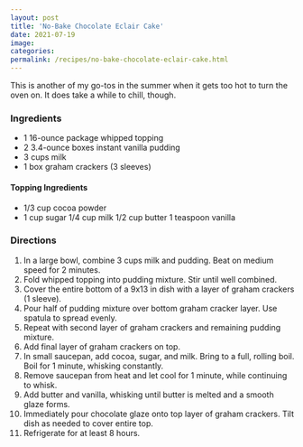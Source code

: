 ```yaml
---
layout: post
title: 'No-Bake Chocolate Eclair Cake'
date: 2021-07-19
image:
categories:
permalink: /recipes/no-bake-chocolate-eclair-cake.html
---
```


This is another of my go-tos in the summer when it gets too hot to turn the oven on. It does take a while to chill, though.

### Ingredients

- 1 16-ounce package whipped topping
- 2 3.4-ounce boxes instant vanilla pudding
- 3 cups milk
- 1 box graham crackers (3 sleeves)

#### Topping Ingredients

- 1/3 cup cocoa powder
- 1 cup sugar
1/4 cup milk
1/2 cup butter
1 teaspoon vanilla

### Directions

1. In a large bowl, combine 3 cups milk and pudding. Beat on medium speed for 2 minutes.
2. Fold whipped topping into pudding mixture. Stir until well combined.
3. Cover the entire bottom of a 9x13 in dish with a layer of graham crackers (1 sleeve).
4. Pour half of pudding mixture over bottom graham cracker layer. Use spatula to spread evenly.
5. Repeat with second layer of graham crackers and remaining pudding mixture.
6. Add final layer of graham crackers on top.
7. In small saucepan, add cocoa, sugar, and milk. Bring to a full, rolling boil. Boil for 1 minute, whisking constantly.
8. Remove saucepan from heat and let cool for 1 minute, while continuing to whisk.
9. Add butter and vanilla, whisking until butter is melted and a smooth glaze forms.
10. Immediately pour chocolate glaze onto top layer of graham crackers. Tilt dish as needed to cover entire top.
11. Refrigerate for at least 8 hours.
